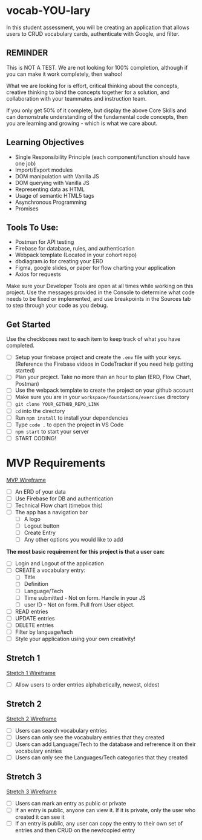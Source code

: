 # vocab-YOU-lary

In this student assessment, you will be creating an application that allows users to CRUD vocabulary cards, authenticate with Google, and filter.

## REMINDER
This is NOT A TEST. We are not looking for 100% completion, although if you can make it work completely, then wahoo!

What we are looking for is effort, critical thinking about the concepts, creative thinking to bind the concepts together for a solution, and collaboration with your teammates and instruction team.

If you only get 50% of it complete, but display the above Core Skills and can demonstrate understanding of the fundamental code concepts, then you are learning and growing - which is what we care about.

## Learning Objectives
- Single Responsibility Principle (each component/function should have one job)
- Import/Export modules
- DOM manipulation with Vanilla JS
- DOM querying with Vanilla JS
- Representing data as HTML
- Usage of semantic HTML5 tags
- Asynchronous Programming
- Promises 

## Tools To Use:
- Postman for API testing
- Firebase for database, rules, and authentication
- Webpack template (Located in your cohort repo)
- dbdiagram.io for creating your ERD
- Figma, google slides, or paper for flow charting your application
- Axios for requests

Make sure your Developer Tools are open at all times while working on this project. Use the messages provided in the Console to determine what code needs to be fixed or implemented, and use breakpoints in the Sources tab to step through your code as you debug.

## Get Started
Use the checkboxes next to each item to keep track of what you have completed.
- [ ] Setup your firebase project and create the `.env` file with your keys. (Reference the Firebase videos in CodeTracker if you need help getting started)
- [ ] Plan your project. Take no more than an hour to plan (ERD, Flow Chart, Postman)
- [ ] Use the webpack template to create the project on your github account
- [ ] Make sure you are in your `workspace/foundations/exercises` directory
- [ ] `git clone YOUR_GITHUB_REPO_LINK`
- [ ] `cd` into the directory
- [ ] Run `npm install` to install your dependencies
- [ ] Type `code .` to open the project in VS Code
- [ ] `npm start` to start your server
- [ ] START CODING!

# MVP Requirements
[MVP Wireframe](https://www.figma.com/file/IW4jF3GnzCFLYbEXlgFNIZ/MVP)
- [ ] An ERD of your data
- [ ] Use Firebase for DB and authentication
- [ ] Technical Flow chart (timebox this)
- [ ] The app has a navigation bar
  - [ ] A logo
  - [ ] Logout button
  - [ ] Create Entry
  - [ ] Any other options you would like to add

**The most basic requirement for this project is that a user can:**
- [ ] Login and Logout of the application
- [ ] CREATE a vocabulary entry:
  - [ ] Title
  - [ ] Definition
  - [ ] Language/Tech
  - [ ] Time submitted - Not on form. Handle in your JS
  - [ ] user ID - Not on form. Pull from User object.
- [ ] READ entries
- [ ] UPDATE entries
- [ ] DELETE entries
- [ ] Filter by language/tech
- [ ] Style your application using your own creativity!

## Stretch 1
[Stretch 1 Wireframe](https://www.figma.com/file/yZE38QzpoUWELA22gGZJve/Stretch-1)
- [ ] Allow users to order entries alphabetically, newest, oldest

## Stretch 2
[Stretch 2 Wireframe](https://www.figma.com/file/UC3Gi8HFRkZY8OIMOAUgL4/Stretch-2)
- [ ] Users can search vocabulary entries
- [ ] Users can only see the vocabulary entries that they created
- [ ] Users can add Language/Tech to the database and refrerence it on their vocabulary entries
- [ ] Users can only see the Languages/Tech categories that they created

## Stretch 3
[Stretch 3 Wireframe](https://www.figma.com/file/KgbkfaoRd5F8Q4qZ3G2Bg2/Stretch-3)
- [ ] Users can mark an entry as public or private
- [ ] If an entry is public, anyone can view it. If it is private, only the user who created it can see it
- [ ] If an entry is public, any user can copy the entry to their own set of entries and then CRUD on the new/copied entry
